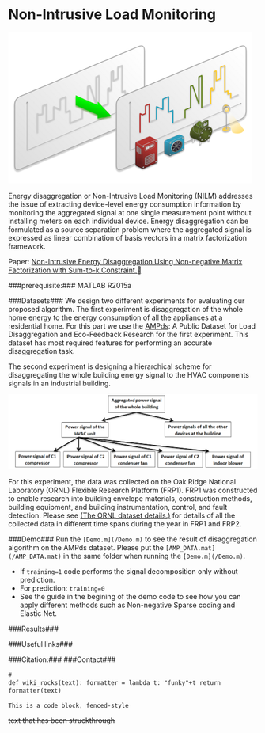 # Non-Intrusive Load Monitoring #
![LD](/LD.png)

Energy disaggregation or Non-Intrusive Load Monitoring (NILM) addresses the issue of extracting device-level energy consumption information by monitoring the aggregated signal at one single measurement point without installing meters on each individual device. Energy disaggregation can be formulated as a source separation problem where the aggregated signal is expressed as linear combination of basis vectors in a matrix factorization framework.

Paper: 
[Non-Intrusive Energy Disaggregation Using Non-negative Matrix Factorization with Sum-to-k Constraint.](http://ieeexplore.ieee.org/abstract/document/7835299/)


###prerequisite:###
MATLAB R2015a

###Datasets###
We design two different experiments for
evaluating our proposed algorithm. The first experiment is
disaggregation of the whole home energy to the energy consumption
of all the appliances at a residential home. 
For this part we use the [AMPds](http://ampds.org/): A Public Dataset for
Load Disaggregation and Eco-Feedback Research for
the first experiment. This dataset has most required features
for performing an accurate disaggregation task.

The second experiment is designing a hierarchical scheme for
disaggregating the whole building energy signal to the HVAC
components signals in an industrial building.

![Diag](blockdiag1.PNG)

For this experiment, the data was collected on the
Oak Ridge National Laboratory (ORNL) Flexible Research
Platform (FRP1). FRP1 was constructed to enable
research into building envelope materials, construction methods,
building equipment, and building instrumentation, control,
and fault detection. Please see [(The ORNL dataset details.)](/data/ORNL_data_info.zip) for details of all the 
collected data in different time spans during the year in FRP1 and FRP2. 

###Demo###
Run the `[Demo.m](/Demo.m)` to see the result of disaggregation algorithm on the AMPds dataset. 
Please put the `[AMP_DATA.mat](/AMP_DATA.mat)` in the same folder when running the `[Demo.m](/Demo.m)`.
* If `training=1` code performs the signal decomposition only without prediction. 
* For prediction: `training=0`
* See the guide in the begining of the demo code to see how you can apply different methods such as Non-negative Sparse coding and Elastic Net. 



###Results###

###Useful links###

###Citation:###
###Contact###
```
#
def wiki_rocks(text): formatter = lambda t: "funky"+t return formatter(text) 

```

~~~~
This is a code block, fenced-style
~~~~

~~text that has been struckthrough~~
